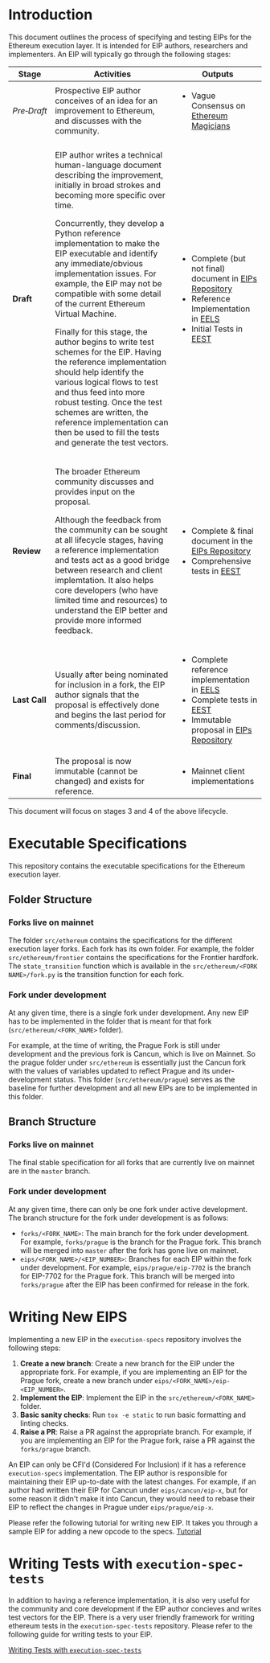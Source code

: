 # Introduction

This document outlines the process of specifying and testing EIPs for the Ethereum execution layer. It is intended for EIP authors, researchers and implementers. An EIP will typically go through the following stages:

| Stage              | Activities  | Outputs |
| ------------------ | ----------- | ------- |
| _Pre‑Draft_        | Prospective EIP author conceives of an idea for an improvement to Ethereum, and discusses with the community. | <ul><li>Vague Consensus on [Ethereum Magicians][0]</li></ul> |
| **Draft**          | <p>EIP author writes a technical human-language document describing the improvement, initially in broad strokes and becoming more specific over time.</p><p>Concurrently, they develop a Python reference implementation to make the EIP executable and identify any immediate/obvious implementation issues. For example, the EIP may not be compatible with some detail of the current Ethereum Virtual Machine.</p><p>Finally for this stage, the author begins to write test schemes for the EIP. Having the reference implementation should help identify the various logical flows to test and thus feed into more robust testing. Once the test schemes are written, the reference implementation can then be used to fill the tests and generate the test vectors.</p> | <ul><li>Complete (but not final) document in [EIPs Repository][1]</li><li>Reference Implementation in [EELS][2]</li><li>Initial Tests in [EEST][3]</li></ul> |
| **Review**         | <p>The broader Ethereum community discusses and provides input on the proposal.</p><p>Although the feedback from the community can be sought at all lifecycle stages, having a reference implementation and tests act as a good bridge between research and client implemtation. It also helps core developers (who have limited time and resources) to understand the EIP better and provide more informed feedback.</p> | <ul><li>Complete &amp; final document in the [EIPs Repository][1]</li><li>Comprehensive tests in [EEST][3]</li></ul>
| **Last&nbsp;Call** | Usually after being nominated for inclusion in a fork, the EIP author signals that the proposal is effectively done and begins the last period for comments/discussion. | <ul><li>Complete reference implementation in [EELS][2]</li><li>Complete tests in [EEST][3]</li><li>Immutable proposal in [EIPs Repository][1]</li></ul> |
| **Final**          | The proposal is now immutable (cannot be changed) and exists for reference. | <ul><li>Mainnet client implementations</li></ul> |

[0]: https://ethereum-magicians.org/
[1]: https://github.com/ethereum/EIPs/
[2]: https://github.com/ethereum/execution-specs
[3]: https://github.com/ethereum/execution-spec-tests

This document will focus on stages 3 and 4 of the above lifecycle.


# Executable Specifications

This repository contains the executable specifications for the Ethereum execution layer.

## Folder Structure

### Forks live on mainnet

The folder `src/ethereum` contains the specifications for the different execution layer forks. Each fork has its own folder. For example, the folder `src/ethereum/frontier` contains the specifications for the Frontier hardfork. The `state_transition` function which is available in the `src/ethereum/<FORK NAME>/fork.py` is the transition function for each fork.

### Fork under development

At any given time, there is a single fork under development. Any new EIP has to be implemented in the folder that is meant for that fork (`src/ethereum/<FORK_NAME>` folder). 

For example, at the time of writing, the Prague Fork is still under development and the previous fork is Cancun, which is live on Mainnet. So the prague folder under `src/ethereum` is essentially just the Cancun fork with the values of variables updated to reflect Prague and its under-development status. This folder (`src/ethereum/prague`) serves as the baseline for further development and all new EIPs are to be implemented in this folder.

## Branch Structure

### Forks live on mainnet

The final stable specification for all forks that are currently live on mainnet are in the `master` branch.

### Fork under development

At any given time, there can only be one fork under active development. The branch structure for the fork under development is as follows:

- `forks/<FORK_NAME>`: The main branch for the fork under development. For example, `forks/prague` is the branch for the Prague fork. This branch will  be merged into `master` after the fork has gone live on mainnet. 
- `eips/<FORK_NAME>/<EIP_NUMBER>`: Branches for each EIP within the fork under development. For example, `eips/prague/eip-7702` is the branch for EIP-7702 for the Prague fork. This branch will be merged into `forks/prague` after the EIP has been confirmed for release in the fork.

# Writing New EIPS

Implementing a new EIP in the `execution-specs` repository involves the following steps:

1. **Create a new branch**: Create a new branch for the EIP under the appropriate fork. For example, if you are implementing an EIP for the Prague fork, create a new branch under `eips/<FORK_NAME>/eip-<EIP_NUMBER>`.
2. **Implement the EIP**: Implement the EIP in the `src/ethereum/<FORK_NAME>` folder.
3. **Basic sanity checks**: Run `tox -e static` to run basic formatting and linting checks.
4. **Raise a PR**: Raise a PR against the appropriate branch. For example, if you are implementing an EIP for the Prague fork, raise a PR against the `forks/prague` branch.

An EIP can only be CFI'd (Considered For Inclusion) if it has a reference `execution-specs` implementation. The EIP author is responsible for maintaining their EIP up-to-date with the latest changes. For example, if an author had written their EIP for Cancun under `eips/cancun/eip-x`, but for some reason it didn't make it into Cancun, they would need to rebase their EIP to reflect the changes in Prague under `eips/prague/eip-x`.

Please refer the following tutorial for writing new EIP. It takes you through a sample EIP for adding a new opcode to the specs.
[Tutorial](https://www.youtube.com/watch?v=QIcw_DGSy3s&t)

# Writing Tests with `execution-spec-tests`

In addition to having a reference implementation, it is also very useful for the community and core development if the EIP author concieves and writes test vectors for the EIP. There is a very user friendly framework for writing ethereum tests in the `execution-spec-tests` repository. Please refer to the following guide for writing tests to your EIP.

[Writing Tests with `execution-spec-tests`](https://ethereum.github.io/execution-spec-tests/main/getting_started/quick_start/)